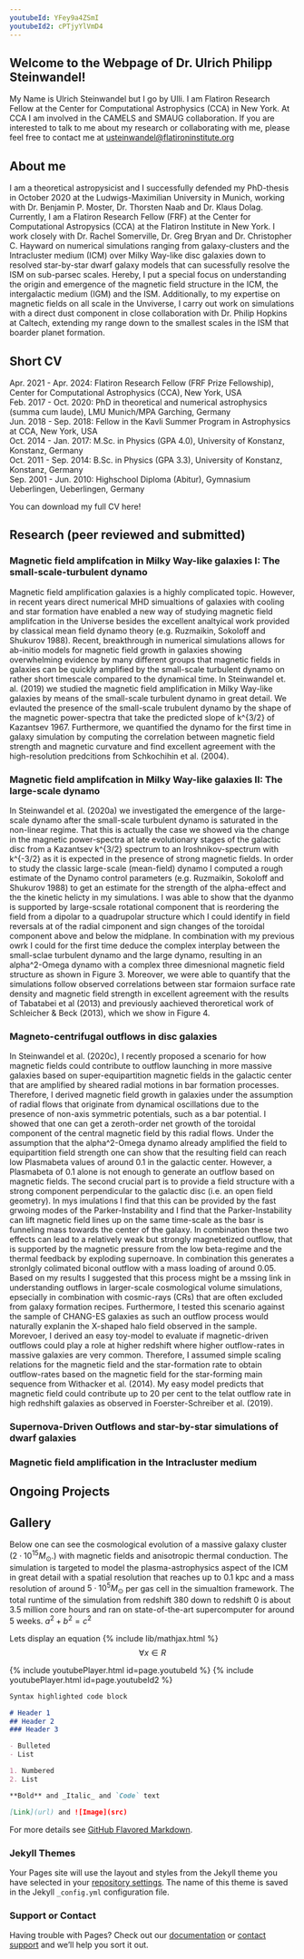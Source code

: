 ```yaml
---
youtubeId: YFey9a4ZSmI
youtubeId2: cPTjyYlVmD4
---
```

## Welcome to the Webpage of Dr. Ulrich Philipp Steinwandel!

My Name is Ulrich Steinwandel but I go by Ulli. I am Flatiron Research Fellow at the Center for Computational Astrophysics (CCA) in New York. At CCA I am involved in the CAMELS and SMAUG collaboration. If you are interested to talk to me about my research or collaborating with me, please feel free to contact me at usteinwandel@flatironinstitute.org 

## About me

I am a theoretical astropysicist and I successfully defended my PhD-thesis in October 2020 at the Ludwigs-Maximilian University in Munich, working with Dr. Benjamin P. Moster, Dr. Thorsten Naab and Dr. Klaus Dolag. Currently, I am a Flatiron Research Fellow (FRF) at the Center for Computational Astropysics (CCA) at the Flatiron Institute in New York. I work closely with Dr. Rachel Somerville, Dr. Greg Bryan and Dr. Christopher C. Hayward on numerical simulations ranging from galaxy-clusters and the Intracluster medium (ICM) over Milky Way-like disc galaxies down to resolved star-by-star dwarf galaxy models that can sucessfully resolve the ISM on sub-parsec scales. Hereby, I put a special focus on understanding the origin and emergence of the magnetic field structure in the ICM, the intergalactic medium (IGM) and the ISM. Additionally, to my expertise on magnetic fields on all scale in the Unviverse, I carry out work on simulations with a direct dust component in close collaboration with Dr. Philip Hopkins at Caltech, extending my range down to the smallest scales in the ISM that boarder planet formation. 

## Short CV

Apr. 2021 - Apr. 2024: Flatiron Research Fellow (FRF Prize Fellowship), Center for Computational Astrophysics (CCA), New York, USA <br/>
Feb. 2017 - Oct. 2020: PhD in theoretical and numerical astrophysics (summa cum laude), LMU Munich/MPA Garching, Germany <br/>
Jun. 2018 - Sep. 2018: Fellow in the Kavli Summer Program in Astrophysics at CCA, New York, USA <br/>
Oct. 2014 - Jan. 2017: M.Sc. in Physics (GPA 4.0), University of Konstanz, Konstanz, Germany <br/>
Oct. 2011 - Sep. 2014: B.Sc. in Physics (GPA 3.3), University of Konstanz, Konstanz, Germany <br/>
Sep. 2001 - Jun. 2010: Highschool Diploma (Abitur), Gymnasium Ueberlingen, Ueberlingen, Germany  

You can download my full CV here!

## Research (peer reviewed and submitted)

### Magnetic field amplifcation in Milky Way-like galaxies I: The small-scale-turbulent dynamo

Magnetic field amplification galaxies is a highly complicated topic. However, in recent years direct numerical MHD simualtions of galaxies with cooling and star formation have enabled a new way of studying magnetic field amplifcation in the Universe besides the excellent analtyical work provided by classical mean field dynamo theory (e.g. Ruzmaikin, Sokoloff and Shukurov 1988). Recent, breakthrough in numerical simulations allows for ab-initio models for magnetic field growth in galaxies showing overwhelming evidence by many different groups that magnetic fields in galaxies can be quickly amplified by the small-scale turbulent dynamo on rather short timescale compared to the dynamical time. In Steinwandel et. al. (2019) we studied the magnetic field amplification in Milky Way-like galaxies by means of the small-scale turbulent dynamo in great detail. We evlauted the presence of the small-scale trubulent dynamo by the shape of the magnetic power-spectra that take the predicted slope of k^{3/2} of Kazantsev 1967. Furthermore, we quantified the dynamo for the first time in galaxy simulation by computing the correlation between magnetic field strength and magnetic curvature and find excellent agreement with the high-resolution predcitions from Schkochihin et al. (2004).

### Magnetic field amplifcation in Milky Way-like galaxies II: The large-scale dynamo

In Steinwandel et al. (2020a) we investigated the emergence of the large-scale dynamo after the small-scale turbulent dynamo is saturated in the non-linear regime. That this is actually the case we showed via the change in the magnetic power-spectra at late evolutionary stages of the galactic disc from a Kazantsev k^{3/2} spectrum to an Iroshnikov-spectrum with k^{-3/2} as it is expected in the presence of strong magnetic fields. In order to study the classic large-scale (mean-field) dynamo I computed a rough estimate of the Dynamo control parameters (e.g. Ruzmaikin, Sokoloff and Shukurov 1988) to get an estimate for the strength of the alpha-effect and the the kinetic helicty in my simulations. I was able to show that the dyanmo is supported by large-scsale rotational component that is reordering the field from a dipolar to a quadrupolar structure which I could identify in field reversals at of the radial cimponent and sign changes of the toroidal component above and below the midplane. In combination with my previous owrk I could for the first time deduce the complex interplay between the small-sclae turbulent dynamo and the large dynamo, resulting in an alpha^2-Omega dynamo with a complex three dimesnional magnetic field structure as shown in Figure 3. Moreover, we were able to quantify that the simulations follow observed correlations between star formaion surface rate density and magnetic field strength in excellent agreement with the results of Tabatabei et al (2013) and previously aachieved theroretical work of Schleicher & Beck (2013), which we show in Figure 4.

### Magneto-centrifugal outflows in disc galaxies

In Steinwandel et al. (2020c), I recently proposed a scenario for how magnetic fields could contribute to outflow launching in more massive galaxies based on super-equipartition magnetic fields in the galactic center that are amplified by sheared radial motions in bar formation processes. Therefore, I derived magnetic field growth in galaxies under the assumption of radial flows that originate from dynamical oscillations due to the presence of non-axis symmetric potentials, such as a bar potential. I showed that one can get a zeroth-order net growth of the toroidal component of the central magnetic field by this radial flows. Under the assumption that the alpha^2-Omega dynamo already amplified the field to equipartition field strength one can show that the resulting field can reach low Plasmabeta values of around 0.1 in the galactic center. However, a Plasmabeta of 0.1 alone is not enough to generate an outflow based on magnetic fields. The second crucial part is to provide a field structure with a strong component perpendicular to the galactic disc (i.e. an open field geometry). In mys imulations I find that this can be provided by the fast grwoing modes of the Parker-Instability and I find that the Parker-Instability can lift magnetic field lines up on the same time-scale as the basr is funneling mass towards the center of the galaxy. In combination these two effects can lead to a relatively weak but strongly magnetetized outflow, that is supported by the magnetic pressure from the low beta-regime and the thermal feedback by exploding supernoave. In combination this generates a stronlgly colimated biconal outflow with a mass loading of around 0.05.
Based on my results I suggested that this process might be a mssing link in understanding outflows in larger-scale cosmological volume simulations, epsecially in combination with cosmic-rays (CRs) that are often excluded from galaxy formation recipes. Furthermore, I tested this scenario against the sample of CHANG-ES galaxies as such an outflow process would naturally explanin the X-shaped halo field observed in the sample.
Morevoer, I derived an easy toy-model to evaluate if magnetic-driven outflows could play a role at higher redshift where higher outflow-rates in massive galaxies are very common. Therefore, I assumed simple scaling relations for the magnetic field and the star-formation rate to obtain outflow-rates based on the magnetic field for the star-forming main sequence from Withacker et al. (2014). My easy model predicts that magnetic field could contribute up to 20 per cent to the telat outflow rate in high redhshift galaxies as observed in Foerster-Schreiber et al. (2019). 

### Supernova-Driven Outflows and star-by-star simulations of dwarf galaxies

### Magnetic field amplification in the Intracluster medium

## Ongoing Projects

## Gallery

Below one can see the cosmological evolution of a massive galaxy cluster ($2 \cdot 10^{15} M_{\odot}$.) with magnetic fields and anisotropic thermal conduction. The simulation is targeted to model the plasma-astrophysics aspect of the ICM in great detail with a spatial resolution that reaches up to 0.1 kpc and a mass resolution of around $`5 \cdot 10^{5} M_{\odot}`$ per gas cell in the simualtion framework. The total runtime of the simulation from redshift 380 down to redshift 0 is about 3.5 million core hours and ran on state-of-the-art supercomputer for around 5 weeks. $a^2 + b^2 = c^2$

Lets display an equation
{% include lib/mathjax.html %}
$$\forall x \in R$$

{% include youtubePlayer.html id=page.youtubeId %}
{% include youtubePlayer.html id=page.youtubeId2 %}

```markdown
Syntax highlighted code block

# Header 1
## Header 2
### Header 3

- Bulleted
- List

1. Numbered
2. List

**Bold** and _Italic_ and `Code` text

[Link](url) and ![Image](src)
```

For more details see [GitHub Flavored Markdown](https://guides.github.com/features/mastering-markdown/).

### Jekyll Themes

Your Pages site will use the layout and styles from the Jekyll theme you have selected in your [repository settings](https://github.com/Ulli1991/project_webpage/settings/pages). The name of this theme is saved in the Jekyll `_config.yml` configuration file.

### Support or Contact

Having trouble with Pages? Check out our [documentation](https://docs.github.com/categories/github-pages-basics/) or [contact support](https://support.github.com/contact) and we’ll help you sort it out.
